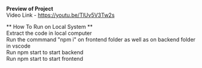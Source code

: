 **Preview of Project**<br>
Video Link - https://youtu.be/TlUv5V3Tw2s

** How To Run on Local System **<br>
Extract the code in local computer <br>
Run the commmand "npm i" on frontend folder as well as on backend folder in vscode<br>
Run npm start to start backend <br>
Run npm start to start frontend


